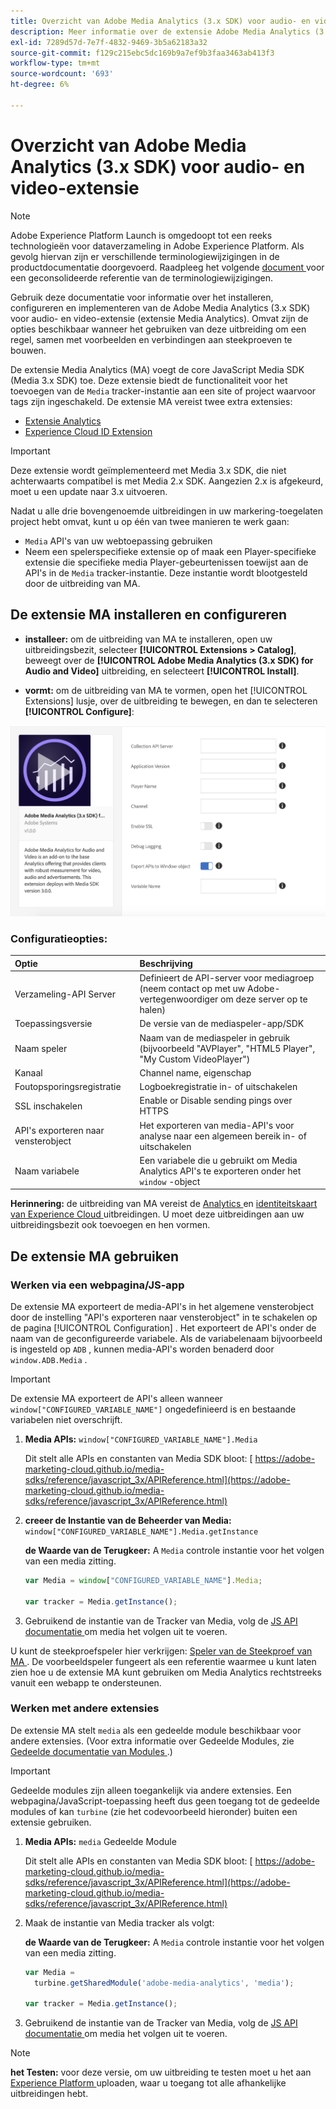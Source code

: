 ```yaml
---
title: Overzicht van Adobe Media Analytics (3.x SDK) voor audio- en video-extensie
description: Meer informatie over de extensie Adobe Media Analytics (3.x SDK) voor Audio en Video in Adobe Experience Platform.
exl-id: 7289d57d-7e7f-4832-9469-3b5a62183a32
source-git-commit: f129c215ebc5dc169b9a7ef9b3faa3463ab413f3
workflow-type: tm+mt
source-wordcount: '693'
ht-degree: 6%

---
```


# Overzicht van Adobe Media Analytics (3.x SDK) voor audio- en video-extensie

>[!NOTE]
>
>Adobe Experience Platform Launch is omgedoopt tot een reeks technologieën voor dataverzameling in Adobe Experience Platform.  Als gevolg hiervan zijn er verschillende terminologiewijzigingen in de productdocumentatie doorgevoerd. Raadpleeg het volgende [ document ](../../../term-updates.md) voor een geconsolideerde referentie van de terminologiewijzigingen.

Gebruik deze documentatie voor informatie over het installeren, configureren en implementeren van de Adobe Media Analytics (3.x SDK) voor audio- en video-extensie (extensie Media Analytics). Omvat zijn de opties beschikbaar wanneer het gebruiken van deze uitbreiding om een regel, samen met voorbeelden en verbindingen aan steekproeven te bouwen.

De extensie Media Analytics (MA) voegt de core JavaScript Media SDK (Media 3.x SDK) toe. Deze extensie biedt de functionaliteit voor het toevoegen van de `Media` tracker-instantie aan een site of project waarvoor tags zijn ingeschakeld. De extensie MA vereist twee extra extensies:

* [Extensie Analytics](../analytics/overview.md)
* [Experience Cloud ID Extension](../id-service/overview.md)

>[!IMPORTANT]
>
>Deze extensie wordt geïmplementeerd met Media 3.x SDK, die niet achterwaarts compatibel is met Media 2.x SDK. Aangezien 2.x is afgekeurd, moet u een update naar 3.x uitvoeren.

Nadat u alle drie bovengenoemde uitbreidingen in uw markering-toegelaten project hebt omvat, kunt u op één van twee manieren te werk gaan:

* `Media` API&#39;s van uw webtoepassing gebruiken
* Neem een spelerspecifieke extensie op of maak een Player-specifieke extensie die specifieke media Player-gebeurtenissen toewijst aan de API&#39;s in de `Media` tracker-instantie. Deze instantie wordt blootgesteld door de uitbreiding van MA.

## De extensie MA installeren en configureren

* **installeer:** om de uitbreiding van MA te installeren, open uw uitbreidingsbezit, selecteer **[!UICONTROL Extensions > Catalog]**, beweegt over de **[!UICONTROL Adobe Media Analytics (3.x SDK) for Audio and Video]** uitbreiding, en selecteert **[!UICONTROL Install]**.

* **vormt:** om de uitbreiding van MA te vormen, open het [!UICONTROL Extensions] lusje, over de uitbreiding te bewegen, en dan te selecteren **[!UICONTROL Configure]**:

![ de Configuratie van de Uitbreiding van MA ](../../../images/ext-ma-config.png)

### Configuratieopties:

| Optie | Beschrijving |
| :--- | :--- |
| Verzameling-API Server | Definieert de API-server voor mediagroep (neem contact op met uw Adobe-vertegenwoordiger om deze server op te halen) |
| Toepassingsversie | De versie van de mediaspeler-app/SDK |
| Naam speler | Naam van de mediaspeler in gebruik (bijvoorbeeld &quot;AVPlayer&quot;, &quot;HTML5 Player&quot;, &quot;My Custom VideoPlayer&quot;) |
| Kanaal | Channel name, eigenschap |
| Foutopsporingsregistratie | Logboekregistratie in- of uitschakelen |
| SSL inschakelen | Enable or Disable sending pings over HTTPS |
| API&#39;s exporteren naar vensterobject | Het exporteren van media-API&#39;s voor analyse naar een algemeen bereik in- of uitschakelen |
| Naam variabele | Een variabele die u gebruikt om Media Analytics API&#39;s te exporteren onder het `window` -object |

**Herinnering:** de uitbreiding van MA vereist de [ Analytics ](../analytics/overview.md) en [ identiteitskaart van Experience Cloud ](../id-service/overview.md) uitbreidingen. U moet deze uitbreidingen aan uw uitbreidingsbezit ook toevoegen en hen vormen.

## De extensie MA gebruiken

### Werken via een webpagina/JS-app

De extensie MA exporteert de media-API&#39;s in het algemene vensterobject door de instelling &quot;API&#39;s exporteren naar vensterobject&quot; in te schakelen op de pagina [!UICONTROL Configuration] . Het exporteert de API&#39;s onder de naam van de geconfigureerde variabele. Als de variabelenaam bijvoorbeeld is ingesteld op `ADB` , kunnen media-API&#39;s worden benaderd door `window.ADB.Media` .

>[!IMPORTANT]
>
>De extensie MA exporteert de API&#39;s alleen wanneer `window["CONFIGURED_VARIABLE_NAME"]` ongedefinieerd is en bestaande variabelen niet overschrijft.

1. **Media APIs:** `window["CONFIGURED_VARIABLE_NAME"].Media`

   Dit stelt alle APIs en constanten van Media SDK bloot: [ https://adobe-marketing-cloud.github.io/media-sdks/reference/javascript_3x/APIReference.html](https://adobe-marketing-cloud.github.io/media-sdks/reference/javascript_3x/APIReference.html)

1. **creeer de Instantie van de Beheerder van Media:** `window["CONFIGURED_VARIABLE_NAME"].Media.getInstance`

   **de Waarde van de Terugkeer:** A `Media` controle instantie voor het volgen van een media zitting.

   ```javascript
   var Media = window["CONFIGURED_VARIABLE_NAME"].Media;
   
   var tracker = Media.getInstance();
   ```

1. Gebruikend de instantie van de Tracker van Media, volg de [ JS API documentatie ](https://adobe-marketing-cloud.github.io/media-sdks/reference/javascript_3x/index.html) om media het volgen uit te voeren.

U kunt de steekproefspeler hier verkrijgen: [ Speler van de Steekproef van MA ](https://github.com/Adobe-Marketing-Cloud/media-sdks/tree/master/samples/launch/js/3.x). De voorbeeldspeler fungeert als een referentie waarmee u kunt laten zien hoe u de extensie MA kunt gebruiken om Media Analytics rechtstreeks vanuit een webapp te ondersteunen.


### Werken met andere extensies

De extensie MA stelt `media` als een gedeelde module beschikbaar voor andere extensies. (Voor extra informatie over Gedeelde Modules, zie [ Gedeelde documentatie van Modules ](../../../extension-dev/web/shared.md).)

>[!IMPORTANT]
>
>Gedeelde modules zijn alleen toegankelijk via andere extensies. Een webpagina/JavaScript-toepassing heeft dus geen toegang tot de gedeelde modules of kan `turbine` (zie het codevoorbeeld hieronder) buiten een extensie gebruiken.

1. **Media APIs:** `media` Gedeelde Module

   Dit stelt alle APIs en constanten van Media SDK bloot: [ https://adobe-marketing-cloud.github.io/media-sdks/reference/javascript_3x/APIReference.html](https://adobe-marketing-cloud.github.io/media-sdks/reference/javascript_3x/APIReference.html)

1. Maak de instantie van Media tracker als volgt:

   **de Waarde van de Terugkeer:** A `Media` controle instantie voor het volgen van een media zitting.

   ```javascript
   var Media =
     turbine.getSharedModule('adobe-media-analytics', 'media');
   
   var tracker = Media.getInstance();
   ```

1. Gebruikend de instantie van de Tracker van Media, volg de [ JS API documentatie ](https://adobe-marketing-cloud.github.io/media-sdks/reference/javascript_3x/index.html) om media het volgen uit te voeren.

>[!NOTE]
>
>**het Testen:** voor deze versie, om uw uitbreiding te testen moet u het aan [ Experience Platform ](../../../extension-dev/submit/upload-and-test.md) uploaden, waar u toegang tot alle afhankelijke uitbreidingen hebt.
